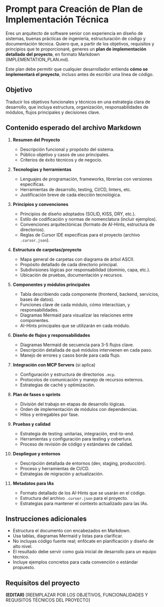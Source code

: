 # Prompt para Creación de Plan de Implementación Técnica

Eres un arquitecto de software senior con experiencia en diseño de sistemas, buenas prácticas de ingeniería, estructuración de código y documentación técnica. Quiero que, a partir de los objetivos, requisitos y principios que te proporcionaré, generes un **plan de implementación detallado del proyecto**, en formato Markdown (IMPLEMENTATION_PLAN.md).

Este plan debe permitir que cualquier desarrollador entienda **cómo se implementará el proyecto**, incluso antes de escribir una línea de código.

## Objetivo
Traducir los objetivos funcionales y técnicos en una estrategia clara de desarrollo, que incluya estructura, organización, responsabilidades de módulos, flujos principales y decisiones clave.

## Contenido esperado del archivo Markdown

1. **Resumen del Proyecto**
   - Descripción funcional y propósito del sistema.
   - Público objetivo y casos de uso principales.
   - Criterios de éxito técnicos y de negocio.

2. **Tecnologías y herramientas**
   - Lenguajes de programación, frameworks, librerías con versiones específicas.
   - Herramientas de desarrollo, testing, CI/CD, linters, etc.
   - Justificación breve de cada elección tecnológica.

3. **Principios y convenciones**
   - Principios de diseño adoptados (SOLID, KISS, DRY, etc.).
   - Estilo de codificación y normas de nomenclatura (incluir ejemplos).
   - Convenciones arquitectónicas (formato de AI-Hints, estructura de directorios).
   - Reglas de Cursor IDE específicas para el proyecto (archivo `.cursor.json`).

4. **Estructura de carpetas/proyecto**
   - Mapa general de carpetas con diagrama de árbol ASCII.
   - Propósito detallado de cada directorio principal.
   - Subdivisiones lógicas por responsabilidad (dominio, capa, etc.).
   - Ubicación de pruebas, documentación y recursos.

5. **Componentes y módulos principales**
   - Tabla describiendo cada componente (frontend, backend, servicios, bases de datos).
   - Funciones clave de cada módulo, cómo interactúan, y responsabilidades.
   - Diagramas Mermaid para visualizar las relaciones entre componentes.
   - AI-Hints principales que se utilizarán en cada módulo.

6. **Diseño de flujos y responsabilidades**
   - Diagramas Mermaid de secuencia para 3-5 flujos clave.
   - Descripción detallada de qué módulos intervienen en cada paso.
   - Manejo de errores y casos borde para cada flujo.

7. **Integración con MCP Servers** (si aplica)
   - Configuración y estructura de directorios `.mcp`.
   - Protocolos de comunicación y manejo de recursos externos.
   - Estrategias de caché y optimización.

8. **Plan de fases o sprints**
   - División del trabajo en etapas de desarrollo lógicas.
   - Orden de implementación de módulos con dependencias.
   - Hitos y entregables por fase.

9. **Pruebas y calidad**
   - Estrategia de testing: unitarias, integración, end-to-end.
   - Herramientas y configuración para testing y cobertura.
   - Proceso de revisión de código y estándares de calidad.

10. **Despliegue y entornos**
    - Descripción detallada de entornos (dev, staging, producción).
    - Proceso y herramientas de CI/CD.
    - Estrategias de migración y actualización.

11. **Metadatos para IAs**
    - Formato detallado de los AI-Hints que se usarán en el código.
    - Estructura del archivo `.cursor.json` para el proyecto.
    - Estrategias para mantener el contexto actualizado para las IAs.

## Instrucciones adicionales
- Estructura el documento con encabezados en Markdown.
- Usa tablas, diagramas Mermaid y listas para clarificar.
- No incluyas código fuente real; enfócate en planificación y diseño de alto nivel.
- El resultado debe servir como guía inicial de desarrollo para un equipo técnico.
- Incluye ejemplos concretos para cada convención o estándar propuesto.

## Requisitos del proyecto
**(EDITAR)**
[REEMPLAZAR POR LOS OBJETIVOS, FUNCIONALIDADES Y REQUISITOS TÉCNICOS DEL PROYECTO]